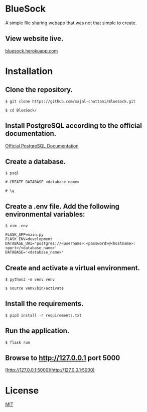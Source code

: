 # BlueSock

A simple file sharing webapp that was not that simple to create.

## View website live.

[bluesock.herokuapp.com](http://bluesock.herokuapp.com)

# Installation

## Clone the repository.

```
$ git clone https://github.com/sajal-chuttani/BlueSock.git

$ cd BlueSock/
```

## Install PostgreSQL according to the official documentation.

[Official PostgreSQL Documentation](https://www.postgresql.org/download/)


## Create a database.

```
$ psql

# CREATE DATABASE <database_name>

# \q
```

## Create a .env file. Add the following environmental variables:

```
$ vim .env

FLASK_APP=main.py
FLASK_ENV=development
DATABASE_URI='postgres://<username>:<password>@<hostname>:<port>/<database_name>'
DATABASE='<database_name>'
```

## Create and activate a virtual environment.

```
$ python3 -m venv venv

$ source venv/bin/activate
```

## Install the requirements.

```
$ pip3 install -r requirements.txt
```

## Run the application.

```
$ flask run
```

## Browse to http://127.0.0.1 port 5000

[http://127.0.0.1:5000](http://127.0.0.1:5000)

# License

[MIT](https://opensource.org/licenses/MIT)
